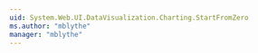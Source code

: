 ```yaml
---
uid: System.Web.UI.DataVisualization.Charting.StartFromZero
ms.author: "mblythe"
manager: "mblythe"
---
```

